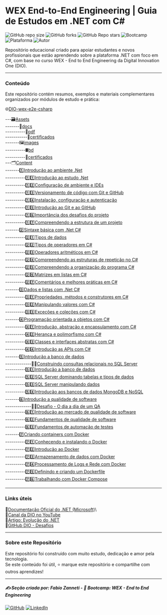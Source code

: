 # WEX End-to-End Engineering | Guia de Estudos em .NET com C\#

![GitHub repo size](https://img.shields.io/github/repo-size/fzanneti/wex-e2e-csharp)
![GitHub forks](https://img.shields.io/github/forks/fzanneti/wex-e2e-csharp?style=social)
![GitHub Repo stars](https://img.shields.io/github/stars/fzanneti/wex-e2e-csharp?style=social)
![Bootcamp](https://img.shields.io/badge/WEX-End--to--End%20Engineering-blueviolet?logo=vercel&logoColor=white)
![Plataforma](https://img.shields.io/badge/Powered%20by-DIO.io-red?logo=data:image/svg+xml;base64,PHN2ZyBmaWxsPSIjZmZmIiB2aWV3Qm94PSIwIDAgMzIgMzIiIHhtbG5zPSJodHRwOi8vd3d3LnczLm9yZy8yMDAwL3N2ZyI+PHBhdGggZD0iTTYuNzEgMy4yNWMtMi44OCAxLjQxLTUuMDcgNC4yMy01LjA3IDcuNzYgMCAzLjU4IDIuMjggNi43IDUuMzMgOC4xNSAxLjgzLS42MiAyLjQtMi4yNiAyLjQtMy44MSAwLS4yMy0uMDItLjQ1LS4wNS0uNjZBLjQ0LjQ0IDAgMDExMC4xIDExYy4yNC0uNzUuMTEtMS41My0uMy0yLjIyQzguOTIgNy45NiA3LjMzIDcuNSA1Ljc0IDcuNjZhNS41NSA1LjU1IDAgM)
![Autor](https://img.shields.io/badge/Autor-fzanneti-blue?style=flat-square&logo=github)

Repositório educacional criado para apoiar estudantes e novos profissionais que estão aprendendo sobre a plataforma .NET com foco em C#, com base no curso WEX - End to End Engineering da Digital Innovation One (DIO).

---

### Conteúdo

Este repositório contém resumos, exemplos e materiais complementares organizados por módulos de estudo e prática:

🌐[DIO-wex-e2e-csharp](https://github.com/fzanneti/DIO-wex-e2e-csharp)

---🗃️[Assets](https://github.com/fzanneti/DIO-wex-e2e-csharp/blob/main/Assets)\
-------📝[docs](https://github.com/fzanneti/DIO-wex-e2e-csharp/blob/main/Assets/docs)\
----------📄[pdf](https://github.com/fzanneti/DIO-wex-e2e-csharp/blob/main/Assets/docs/pdf)\
-----------📜[certificados](https://github.com/fzanneti/DIO-wex-e2e-csharp/blob/main/Assets/docs/pdf/certificados)\
-------🖼️[images](https://github.com/fzanneti/DIO-wex-e2e-csharp/blob/main/Assets/images)\
----------🛢️[bd](https://github.com/fzanneti/DIO-wex-e2e-csharp/blob/main/Assets/images/bd)\
----------📜[certificados](https://github.com/fzanneti/DIO-wex-e2e-csharp/blob/main/Assets/images/certificados)     
---🗂️[Content](https://github.com/fzanneti/DIO-wex-e2e-csharp/blob/main/Content)\
-------1️⃣[Introdução ao ambiente .Net](https://github.com/fzanneti/DIO-wex-e2e-csharp/blob/main/Content/1-introducao-ao-ambiente-DotNet)\
----------1️⃣1️⃣[Introdução ao estudo .Net](https://github.com/fzanneti/DIO-wex-e2e-csharp/blob/main/Content/1-introducao-ao-ambiente-DotNet/1-introducao-ao-estudo-DotNet.md)\
----------1️⃣2️⃣[Configuração de ambiente e IDEs](https://github.com/fzanneti/DIO-wex-e2e-csharp/blob/main/Content/1-introducao-ao-ambiente-DotNet/2-configuracao-de-ambiente-e-IDEs.md)\
----------1️⃣3️⃣[Versionamento de código com Git e GitHub](https://github.com/fzanneti/DIO-wex-e2e-csharp/blob/main/Content/1-introducao-ao-ambiente-DotNet/3-versionamento-de-codigo-com-Git-e-GitHub.md)\
----------1️⃣4️⃣[Instalação, configuração e autenticação](https://github.com/fzanneti/DIO-wex-e2e-csharp/blob/main/Content/1-introducao-ao-ambiente-DotNet/4-instalacao-configuracao-e-autenticacao.md)\
----------1️⃣5️⃣[Introdução ao Git e ao GitHub](https://github.com/fzanneti/DIO-wex-e2e-csharp/blob/main/Content/1-introducao-ao-ambiente-DotNet/5-introducao-ao-Git-%20e-ao-GitHub.md)\
----------1️⃣6️⃣[Importância dos desafios do projeto](https://github.com/fzanneti/DIO-wex-e2e-csharp/blob/main/Content/1-introducao-ao-ambiente-DotNet/6-importancia-dos-desafios-do-projeto.md)\
----------1️⃣7️⃣[Compreendendo a estrutura de um projeto](https://github.com/fzanneti/DIO-wex-e2e-csharp/blob/main/Content/1-introducao-ao-ambiente-DotNet/7-compreendendo-a-estrutura-de-um-projeto.md)\
-------2️⃣[Sintaxe básica com .Net C#](https://github.com/fzanneti/DIO-wex-e2e-csharp/blob/main/Content/2-sintaxe-basica-com-DotNetCSharp)\
----------2️⃣1️⃣[Tipos de dados](https://github.com/fzanneti/DIO-wex-e2e-csharp/blob/1768fb89439164c71c1ec68adecc154e96f3435c/Content/2-sintaxe-basica-com-DotNetCSharp/1-tipos-de-dados.md)\
----------2️⃣2️⃣[Tipos de operadores em C#](https://github.com/fzanneti/DIO-wex-e2e-csharp/blob/1768fb89439164c71c1ec68adecc154e96f3435c/Content/2-sintaxe-basica-com-DotNetCSharp/2-tipos-de-operadores-em-CSharp.md)\
----------2️⃣3️⃣[Operadores aritméticos em C#](https://github.com/fzanneti/DIO-wex-e2e-csharp/blob/1768fb89439164c71c1ec68adecc154e96f3435c/Content/2-sintaxe-basica-com-DotNetCSharp/3-operadores-aritmeticos-em-CSharp.md)\
----------2️⃣4️⃣[Compreendendo as estruturas de repetição no C#](https://github.com/fzanneti/DIO-wex-e2e-csharp/blob/3cfaef4d8a333df779b7c76f274958af7024f6c1/Content/2-sintaxe-basica-com-DotNetCSharp/4-compreendendo-as-estruturas-de-repeticao-no-CSharp.md)\
----------2️⃣5️⃣[Compreendendo a organização do programa C#](https://github.com/fzanneti/DIO-wex-e2e-csharp/blob/3cfaef4d8a333df779b7c76f274958af7024f6c1/Content/2-sintaxe-basica-com-DotNetCSharp/5-compreendendo-a-organizacao-do-programa-CSharp.md)\
----------2️⃣6️⃣[Matrizes em listas em C#](https://github.com/fzanneti/DIO-wex-e2e-csharp/blob/main/Content/2-sintaxe-basica-com-DotNetCSharp/6-matrizes-e-listas-em-CSharp.md)\
----------2️⃣7️⃣[Comentários e melhores práticas em C#](https://github.com/fzanneti/DIO-wex-e2e-csharp/blob/main/Content/2-sintaxe-basica-com-DotNetCSharp/7-comentarios-e-melhores-praticas-em-CSharp.md)\
-------3️⃣[Dados e listas com .Net C#](https://github.com/fzanneti/DIO-wex-e2e-csharp/blob/main/Content/3-dados-e-listas-com-DotNetCSharp)\
----------3️⃣1️⃣[Propriedades, métodos e construtores em C#](https://github.com/fzanneti/DIO-wex-e2e-csharp/blob/main/Content/3-dados-e-listas-com-DotNetCSharp/1-propriedades-m%C3%A9todos-e-construtores-em-CSharp.md)\
----------3️⃣2️⃣[Manipulando valores com C#](https://github.com/fzanneti/DIO-wex-e2e-csharp/blob/main/Content/3-dados-e-listas-com-DotNetCSharp/2-manipulando-valores-com-CSharp.md)\
----------3️⃣3️⃣[Exceções e coleções com C#](https://github.com/fzanneti/DIO-wex-e2e-csharp/blob/main/Content/3-dados-e-listas-com-DotNetCSharp/3-excecoes-e-colecoes-com-CSharp.md)\
-------4️⃣[Programação orientada a objetos com C#](https://github.com/fzanneti/DIO-wex-e2e-csharp/blob/main/Content/4-programacao-orientada-a-objetos-com-CSharp)\
----------4️⃣1️⃣[Introdução, abstração e encapsulamento com C#](https://github.com/fzanneti/DIO-wex-e2e-csharp/blob/main/Content/4-programacao-orientada-a-objetos-com-CSharp/1-introducao-abstracao-e-encapsulamento-com-CSharp.md)\
----------4️⃣2️⃣[Herança e polimorfismo com C#](https://github.com/fzanneti/DIO-wex-e2e-csharp/blob/main/Content/4-programacao-orientada-a-objetos-com-CSharp/2-heranca-e-polimorfismo-com-CSharp.md)\
----------4️⃣3️⃣[Classes e interfaces abstratas com C#](https://github.com/fzanneti/DIO-wex-e2e-csharp/blob/main/Content/4-programacao-orientada-a-objetos-com-CSharp/3-classes-e-interfaces-abstratas-com-CSharp.md)\
----------4️⃣4️⃣[Introdução as APIs com C#](https://github.com/fzanneti/DIO-wex-e2e-csharp/blob/main/Content/4-programacao-orientada-a-objetos-com-CSharp/4-introducao-as-APIs-com-CSharp.md)\
-------5️⃣[Introdução a banco de dados](https://github.com/fzanneti/DIO-wex-e2e-csharp/blob/main/Content/5-introducao-a-bancos-de-dados)\
-------------💪🏻[Construindo consultas relacionais no SQL Server](https://github.com/fzanneti/DIO-wex-e2e-csharp/blob/main/Content/5-introducao-a-bancos-de-dados/DIO-construindo-consultas-relacionais-no-SQL-Server)\
----------5️⃣1️⃣[Introdução a banco de dados](https://github.com/fzanneti/DIO-wex-e2e-csharp/blob/main/Content/5-introducao-a-bancos-de-dados/1-introducao-a-bancos-de-dados.md)\
----------5️⃣2️⃣[SQL Server dominando tabelas e tipos de dados](https://github.com/fzanneti/DIO-wex-e2e-csharp/blob/main/Content/5-introducao-a-bancos-de-dados/2-SQL-Server-dominando-tabelas-e-tipos-de-dados.md)\
----------5️⃣3️⃣[SQL Server manipulando dados](https://github.com/fzanneti/DIO-wex-e2e-csharp/blob/main/Content/5-introducao-a-bancos-de-dados/3-SQL-Server-manipulando-dados.md)\
----------5️⃣4️⃣[Introdução aos bancos de dados MongoDB e NoSQL](https://github.com/fzanneti/DIO-wex-e2e-csharp/blob/main/Content/5-introducao-a-bancos-de-dados/4-introducao-aos-bancos-de-dados-MongoDB-e-NoSQL.md)\
-------6️⃣[Introdução a qualidade de software](https://github.com/fzanneti/DIO-wex-e2e-csharp/blob/main/Content/6-introducao-a-qualidade-de-software)\
-------------💪🏻[Desafio - O dia a dia de um QA](https://github.com/fzanneti/DIO-wex-e2e-csharp/blob/main/Content/6-introducao-a-qualidade-de-software/DIO-desafio-o-dia-a-dia-de-um-QA)\
----------6️⃣1️⃣[Introdução ao mercado de qualidade de software](https://github.com/fzanneti/DIO-wex-e2e-csharp/blob/main/Content/6-introducao-a-qualidade-de-software/1-introducao-ao-mercado-de-qualidade-de-software.md)\
----------6️⃣2️⃣[Fundamentos de qualidade de software](https://github.com/fzanneti/DIO-wex-e2e-csharp/blob/main/Content/6-introducao-a-qualidade-de-software/2-fundamentos-de-qualidade-de-software.md)\
----------6️⃣3️⃣[Fundamentos de automação de testes](https://github.com/fzanneti/DIO-wex-e2e-csharp/blob/main/Content/6-introducao-a-qualidade-de-software/3-fundamentos-de-automa%C3%A7%C3%A3o-de-testes.md)\
-------7️⃣[Criando containers com Docker](https://github.com/fzanneti/DIO-wex-e2e-csharp/blob/main/Content/7-criando-containers-com-Docker)\
----------7️⃣1️⃣[Conhecendo e instalando o Docker](https://github.com/fzanneti/DIO-wex-e2e-csharp/blob/main/Content/7-criando-containers-com-Docker/1-conhecendo-e-instalando-o-Docker.md)\
----------7️⃣2️⃣[Introdução ao Docker](https://github.com/fzanneti/DIO-wex-e2e-csharp/blob/main/Content/7-criando-containers-com-Docker/2-introducao-ao-docker.md)\
----------7️⃣3️⃣[Armazenamento de dados com Docker](https://github.com/fzanneti/DIO-wex-e2e-csharp/blob/main/Content/7-criando-containers-com-Docker/3-armazenamento-de-dados-com-Docker.md)\
----------7️⃣4️⃣[Processamento de Logs e Rede com Docker](https://github.com/fzanneti/DIO-wex-e2e-csharp/blob/main/Content/7-criando-containers-com-Docker/4-processamento-de-logs-e-rede-com-Docker.md)\
----------7️⃣5️⃣[Definindo e criando um Dockerfile](https://github.com/fzanneti/DIO-wex-e2e-csharp/blob/main/Content/7-criando-containers-com-Docker/5-definindo-e-criando-um-Dockerfile.md)\
----------7️⃣6️⃣[Trabalhando com Docker Compose](https://github.com/fzanneti/DIO-wex-e2e-csharp/blob/main/Content/7-criando-containers-com-Docker/6-trabalhando-com-Docker-Compose.md)
   
---

### Links úteis

🔗[Documentação Oficial do .NET (Microsoft)](https://learn.microsoft.com/dotnet/)\  
🔗[Canal da DIO no YouTube](https://www.youtube.com/@diomakethechange)\
🔗[Artigo: Evolução do .NET](https://learn.microsoft.com/pt-br/dotnet/fundamentals/)\
🔗[GitHub DIO - Desafios](https://github.com/digitalinnovationone/)

---

### Sobre este Repositório

Este repositório foi construído com muito estudo, dedicação e amor pela tecnologia.  
Se este conteúdo foi útil, ⭐ marque este repositório e compartilhe com outros aprendizes!

---

##### ✍️ Seção criada por: *Fabio Zanneti* - 🎯 Bootcamp: **WEX - End to End Engineering**
[![GitHub](https://img.shields.io/badge/GitHub-fzanneti-181717?style=flat&logo=github)](https://github.com/fzanneti)
[![LinkedIn](https://img.shields.io/badge/LinkedIn-fzanneti-0A66C2?style=flat&logo=linkedin&logoColor=white)](https://linkedin.com/in/fzanneti)

